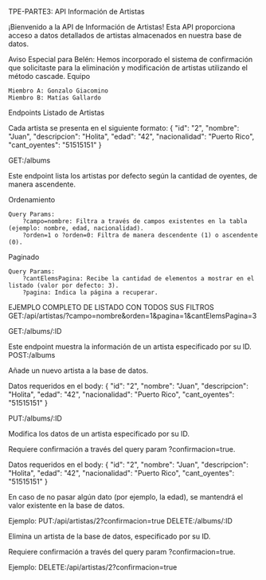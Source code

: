 TPE-PARTE3: API Información de Artistas

¡Bienvenido a la API de Información de Artistas! Esta API proporciona acceso a datos detallados de artistas almacenados en nuestra base de datos.

Aviso Especial para Belén: Hemos incorporado el sistema de confirmación que solicitaste para la eliminación y modificación de artistas utilizando el método cascade.
Equipo

    Miembro A: Gonzalo Giacomino
    Miembro B: Matías Gallardo

Endpoints
Listado de Artistas

Cada artista se presenta en el siguiente formato:
{
    "id": "2",
    "nombre": "Juan",
    "descripcion": "Holita",
    "edad": "42",
    "nacionalidad": "Puerto Rico",
    "cant_oyentes": "51515151"
}

GET:/albums

Este endpoint lista los artistas por defecto según la cantidad de oyentes, de manera ascendente.

Ordenamiento

    Query Params:
        ?campo=nombre: Filtra a través de campos existentes en la tabla (ejemplo: nombre, edad, nacionalidad).
        ?orden=1 o ?orden=0: Filtra de manera descendente (1) o ascendente (0).

Paginado

    Query Params:
        ?cantElemsPagina: Recibe la cantidad de elementos a mostrar en el listado (valor por defecto: 3).
        ?pagina: Indica la página a recuperar.
EJEMPLO COMPLETO DE LISTADO CON TODOS SUS FILTROS
GET:/api/artistas/?campo=nombre&orden=1&pagina=1&cantElemsPagina=3

GET:/albums/:ID

Este endpoint muestra la información de un artista especificado por su ID.
POST:/albums

Añade un nuevo artista a la base de datos.

Datos requeridos en el body:
{
    "id": "2",
    "nombre": "Juan",
    "descripcion": "Holita",
    "edad": "42",
    "nacionalidad": "Puerto Rico",
    "cant_oyentes": "51515151"
}

PUT:/albums/:ID

Modifica los datos de un artista especificado por su ID.

Requiere confirmación a través del query param ?confirmacion=true.

Datos requeridos en el body:
{
    "id": "2",
    "nombre": "Juan",
    "descripcion": "Holita",
    "edad": "42",
    "nacionalidad": "Puerto Rico",
    "cant_oyentes": "51515151"
}

En caso de no pasar algún dato (por ejemplo, la edad), se mantendrá el valor existente en la base de datos.

Ejemplo: PUT:/api/artistas/2?confirmacion=true
DELETE:/albums/:ID

Elimina un artista de la base de datos, especificado por su ID.

Requiere confirmación a través del query param ?confirmacion=true.

Ejemplo: DELETE:/api/artistas/2?confirmacion=true
